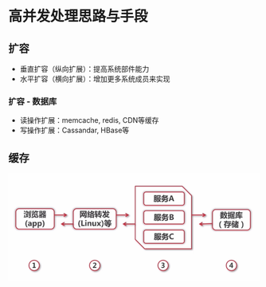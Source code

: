 # 高并发处理思路与手段

## 扩容

- 垂直扩容（纵向扩展）：提高系统部件能力
- 水平扩容（横向扩展）：增加更多系统成员来实现

### 扩容 - 数据库

- 读操作扩展：memcache, redis, CDN等缓存
- 写操作扩展：Cassandar, HBase等

## 缓存

![app](./images/c23.png)